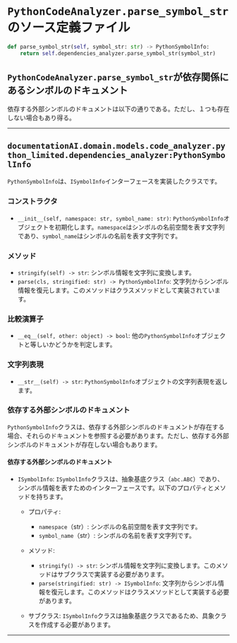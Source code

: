 # `PythonCodeAnalyzer.parse_symbol_str`のソース定義ファイル

```python
def parse_symbol_str(self, symbol_str: str) -> PythonSymbolInfo:
    return self.dependencies_analyzer.parse_symbol_str(symbol_str)
```

## `PythonCodeAnalyzer.parse_symbol_str`が依存関係にあるシンボルのドキュメント

依存する外部シンボルのドキュメントは以下の通りである。ただし、１つも存在しない場合もあり得る。

---

## `documentationAI.domain.models.code_analyzer.python_limited.dependencies_analyzer:PythonSymbolInfo`

`PythonSymbolInfo`は、`ISymbolInfo`インターフェースを実装したクラスです。

### コンストラクタ

- `__init__(self, namespace: str, symbol_name: str)`: `PythonSymbolInfo`オブジェクトを初期化します。`namespace`はシンボルの名前空間を表す文字列であり、`symbol_name`はシンボルの名前を表す文字列です。

### メソッド

- `stringify(self) -> str`: シンボル情報を文字列に変換します。
- `parse(cls, stringified: str) -> PythonSymbolInfo`: 文字列からシンボル情報を復元します。このメソッドはクラスメソッドとして実装されています。

### 比較演算子

- `__eq__(self, other: object) -> bool`: 他の`PythonSymbolInfo`オブジェクトと等しいかどうかを判定します。

### 文字列表現

- `__str__(self) -> str`: `PythonSymbolInfo`オブジェクトの文字列表現を返します。

### 依存する外部シンボルのドキュメント

`PythonSymbolInfo`クラスは、依存する外部シンボルのドキュメントが存在する場合、それらのドキュメントを参照する必要があります。ただし、依存する外部シンボルのドキュメントが存在しない場合もあります。

#### 依存する外部シンボルのドキュメント

- `ISymbolInfo`: `ISymbolInfo`クラスは、抽象基底クラス（`abc.ABC`）であり、シンボル情報を表すためのインターフェースです。以下のプロパティとメソッドを持ちます。

  - プロパティ:
    - `namespace`（str）: シンボルの名前空間を表す文字列です。
    - `symbol_name`（str）: シンボルの名前を表す文字列です。

  - メソッド:
    - `stringify() -> str`: シンボル情報を文字列に変換します。このメソッドはサブクラスで実装する必要があります。
    - `parse(stringified: str) -> ISymbolInfo`: 文字列からシンボル情報を復元します。このメソッドはクラスメソッドとして実装する必要があります。

  - サブクラス: `ISymbolInfo`クラスは抽象基底クラスであるため、具象クラスを作成する必要があります。

---